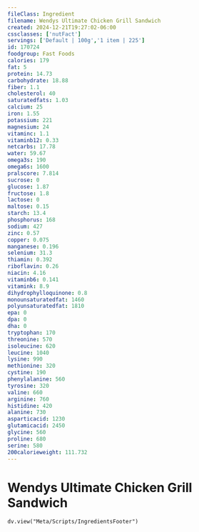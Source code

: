 ```yaml
---
fileClass: Ingredient
filename: Wendys Ultimate Chicken Grill Sandwich
created: 2024-12-21T19:27:02-06:00
cssclasses: ['nutFact']
servings: ['Default | 100g','1 item | 225']
id: 170724
foodgroup: Fast Foods
calories: 179
fat: 5
protein: 14.73
carbohydrate: 18.88
fiber: 1.1
cholesterol: 40
saturatedfats: 1.03
calcium: 25
iron: 1.55
potassium: 221
magnesium: 24
vitaminc: 1.1
vitaminb12: 0.33
netcarbs: 17.78
water: 59.67
omega3s: 190
omega6s: 1600
pralscore: 7.814
sucrose: 0
glucose: 1.87
fructose: 1.8
lactose: 0
maltose: 0.15
starch: 13.4
phosphorus: 168
sodium: 427
zinc: 0.57
copper: 0.075
manganese: 0.196
selenium: 31.3
thiamin: 0.392
riboflavin: 0.26
niacin: 4.16
vitaminb6: 0.141
vitamink: 8.9
dihydrophylloquinone: 0.8
monounsaturatedfat: 1460
polyunsaturatedfat: 1810
epa: 0
dpa: 0
dha: 0
tryptophan: 170
threonine: 570
isoleucine: 620
leucine: 1040
lysine: 990
methionine: 320
cystine: 190
phenylalanine: 560
tyrosine: 320
valine: 660
arginine: 760
histidine: 420
alanine: 730
asparticacid: 1230
glutamicacid: 2450
glycine: 560
proline: 680
serine: 580
200calorieweight: 111.732
---
```


# Wendys Ultimate Chicken Grill Sandwich

```dataviewjs
dv.view("Meta/Scripts/IngredientsFooter")
```